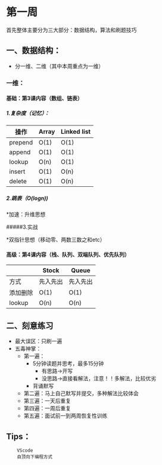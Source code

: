 ﻿# 第一周



首先整体主要分为三大部分：数据结构，算法和刷题技巧<br>
## 一、数据结构：<br>

* 分一维、二维（其中本周重点为一维）
		
### 一维：<br>

#### 基础：第3课内容（数组、链表）<br>

##### 1.复杂度（记忆）：
| 操作       | Array      | Linked list|
|------------|-------------|------------|
| prepend    | O(1)       | O(1)	   |
| append	 | O(1)       | O(1)	   |
| lookup     | O(n)       | O(1)	   |
| insert     | O(1)       | O(n)	   |
| delete     | O(1)       | O(n)	   |

##### 2.跳表（O(logn))

*加速：升维思想

#####3.实战

*双指针思想（移动零、两数三数之和etc）

#### 高级：第4课内容（栈、队列、双端队列、优先队列）

| 	         | Stock      | Queue      |
|-------------|------------|------------|
| 方式       | 先入先出   | 先入先出   |
| 添加删除	 | O(1)       | O(1)	   |
| lookup     | O(n)       | O(n)	   |

## 二、刻意练习<br>

* 最大误区：只刷一遍
* 五毒神掌：
	* 第一遍：
		* 5分钟读题并思考，最多15分钟
			* 有思路->开写
			* 没思路->直接看解法，注意！！多解法，比较优劣
		* 背诵默写
	* 第二遍：马上自己默写并提交，多种解法比较体会
	* 第三遍：一天后重复
	* 第四遍：一周后重复
	* 第五遍：面试前一到两周恢复性训练
	
## Tips：<br>

		VScode
		自顶向下编程方式